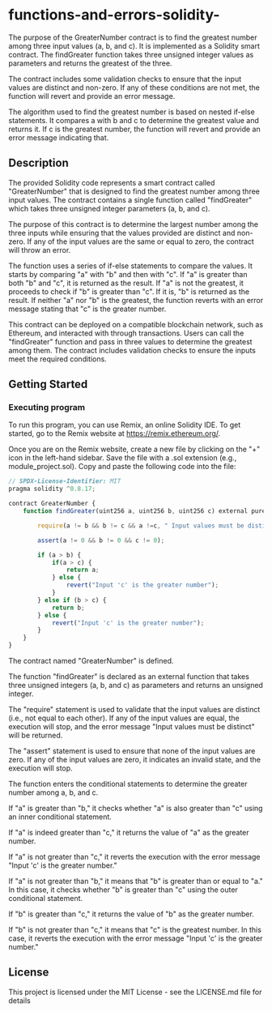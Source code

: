 # functions-and-errors-solidity-

The purpose of the GreaterNumber contract is to find the greatest number among three input values (a, b, and c). It is implemented as a Solidity smart contract. The findGreater function takes three unsigned integer values as parameters and returns the greatest of the three.

The contract includes some validation checks to ensure that the input values are distinct and non-zero. If any of these conditions are not met, the function will revert and provide an error message.

The algorithm used to find the greatest number is based on nested if-else statements. It compares a with b and c to determine the greatest value and returns it. If c is the greatest number, the function will revert and provide an error message indicating that.
## Description

The provided Solidity code represents a smart contract called "GreaterNumber" that is designed to find the greatest number among three input values. The contract contains a single function called "findGreater" which takes three unsigned integer parameters (a, b, and c).

The purpose of this contract is to determine the largest number among the three inputs while ensuring that the values provided are distinct and non-zero. If any of the input values are the same or equal to zero, the contract will throw an error.

The function uses a series of if-else statements to compare the values. It starts by comparing "a" with "b" and then with "c". If "a" is greater than both "b" and "c", it is returned as the result. If "a" is not the greatest, it proceeds to check if "b" is greater than "c". If it is, "b" is returned as the result. If neither "a" nor "b" is the greatest, the function reverts with an error message stating that "c" is the greater number.

This contract can be deployed on a compatible blockchain network, such as Ethereum, and interacted with through transactions. Users can call the "findGreater" function and pass in three values to determine the greatest among them. The contract includes validation checks to ensure the inputs meet the required conditions.
## Getting Started

### Executing program

To run this program, you can use Remix, an online Solidity IDE. To get started, go to the Remix website at https://remix.ethereum.org/.

Once you are on the Remix website, create a new file by clicking on the "+" icon in the left-hand sidebar. Save the file with a .sol extension (e.g., module_project.sol). Copy and paste the following code into the file:

```javascript
// SPDX-License-Identifier: MIT
pragma solidity ^0.8.17;

contract GreaterNumber {
    function findGreater(uint256 a, uint256 b, uint256 c) external pure returns (uint256) {

        require(a != b && b != c && a !=c, " Input values must be distinct");

        assert(a != 0 && b != 0 && c != 0);

        if (a > b) {
            if(a > c) {
                return a;
            } else {
                revert("Input 'c' is the greater number");
            }
        } else if (b > c) {
            return b;
        } else {
            revert("Input 'c' is the greater number");
        }
    }
}   

```

The contract named "GreaterNumber" is defined.

The function "findGreater" is declared as an external function that takes three unsigned integers (a, b, and c) as parameters and returns an unsigned integer.

The "require" statement is used to validate that the input values are distinct (i.e., not equal to each other). If any of the input values are equal, the execution will stop, and the error message "Input values must be distinct" will be returned.

The "assert" statement is used to ensure that none of the input values are zero. If any of the input values are zero, it indicates an invalid state, and the execution will stop.

The function enters the conditional statements to determine the greater number among a, b, and c.

If "a" is greater than "b," it checks whether "a" is also greater than "c" using an inner conditional statement.

If "a" is indeed greater than "c," it returns the value of "a" as the greater number.

If "a" is not greater than "c," it reverts the execution with the error message "Input 'c' is the greater number."

If "a" is not greater than "b," it means that "b" is greater than or equal to "a." In this case, it checks whether "b" is greater than "c" using the outer conditional statement.

If "b" is greater than "c," it returns the value of "b" as the greater number.

If "b" is not greater than "c," it means that "c" is the greatest number. In this case, it reverts the execution with the error message "Input 'c' is the greater number."


## License

This project is licensed under the MIT License - see the LICENSE.md file for details
